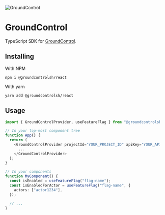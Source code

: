 ![GroundControl](https://github.com/groundcontrolsh/groundcontrol/raw/main/images/hero.png)

# GroundControl

TypeScript SDK for [GroundControl](https://groundcontrol.sh/).

## Installing

With NPM

```shell
npm i @groundcontrolsh/react
```

With yarn

```shell
yarn add @groundcontrolsh/react
```

## Usage

```ts
import { GroundControlProvider, useFeatureFlag } from "@groundcontrolsh/react";

// In your top-most component tree
function App() {
  return (
    <GroundControlProvider projectId="YOUR_PROJECT_ID" apiKey="YOUR_API_KEY">
      ...
    </GroundControlProvider>
  );
}

// In your components
function MyComponent() {
  const isEnabled = useFeatureFlag("flag-name");
  const isEnabledForActor = useFeatureFlag("flag-name", {
    actors: ["actor1234"],
  });

  // ...
}
```

